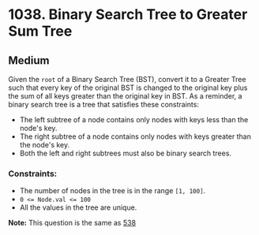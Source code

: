 # 1038. Binary Search Tree to Greater Sum Tree

## Medium

Given the `root` of a Binary Search Tree (BST), convert it to a Greater Tree such that every key of the original BST is
changed to the original key plus the sum of all keys greater than the original key in BST. As a reminder, a binary
search tree is a tree that satisfies these constraints:

- The left subtree of a node contains only nodes with keys less than the node's key.
- The right subtree of a node contains only nodes with keys greater than the node's key.
- Both the left and right subtrees must also be binary search trees.

### Constraints:

- The number of nodes in the tree is in the range `[1, 100]`.
- `0 <= Node.val <= 100`
- All the values in the tree are unique.

**Note:** This question is the same as [538](https://leetcode.com/problems/convert-bst-to-greater-tree)
